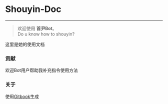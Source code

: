 # Shouyin-Doc
- - -
> 欢迎使用 **首尹Bot**。  
> Do u know how to shouyin?
  
这里是她的使用文档  

### 贡献
欢迎Bot用户帮助我补充指令使用方法

### 关于
使用[Gitbook](https://github.com/GitbookIO/gitbook-cli)生成



